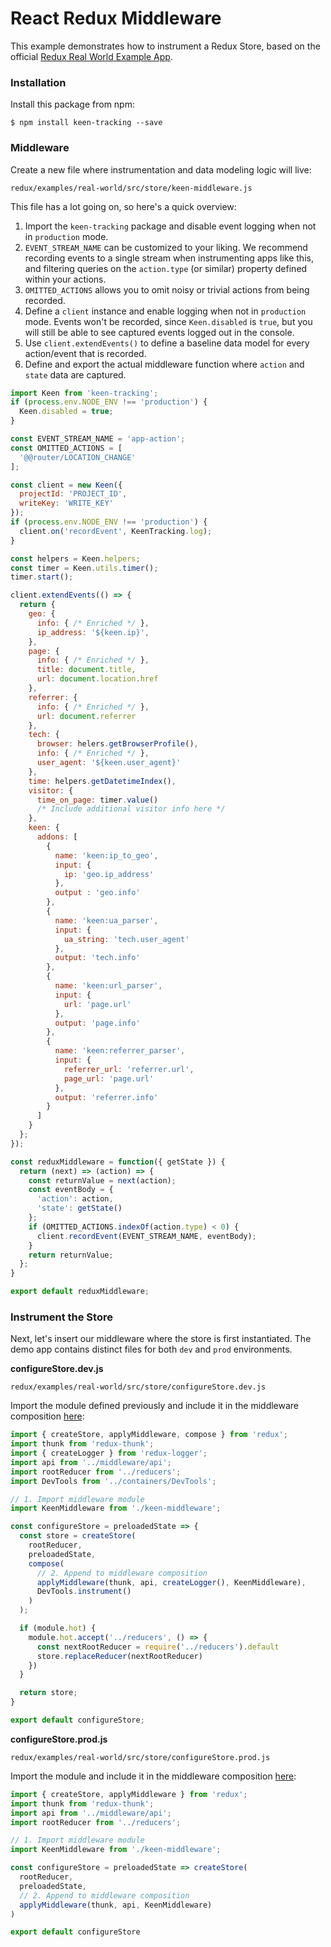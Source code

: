 # React Redux Middleware

This example demonstrates how to instrument a Redux Store, based on the official [Redux Real World Example App](https://github.com/reactjs/redux/tree/master/examples/real-world).

### Installation

Install this package from npm:

```ssh
$ npm install keen-tracking --save
```

### Middleware

Create a new file where instrumentation and data modeling logic will live:

```ssh
redux/examples/real-world/src/store/keen-middleware.js
```

This file has a lot going on, so here's a quick overview:

1. Import the `keen-tracking` package and disable event logging when not in `production` mode.
2. `EVENT_STREAM_NAME` can be customized to your liking. We recommend recording events to a single stream when instrumenting apps like this, and filtering queries on the `action.type` (or similar) property defined within your actions.
3. `OMITTED_ACTIONS` allows you to omit noisy or trivial actions from being recorded.
4. Define a `client` instance and enable logging when not in `production` mode. Events won't be recorded, since `Keen.disabled` is `true`, but you will still be able to see captured events logged out in the console.
5. Use `client.extendEvents()` to define a baseline data model for every action/event that is recorded.
6. Define and export the actual middleware function where `action` and `state` data are captured.

```javascript
import Keen from 'keen-tracking';
if (process.env.NODE_ENV !== 'production') {
  Keen.disabled = true;
}

const EVENT_STREAM_NAME = 'app-action';
const OMITTED_ACTIONS = [
  '@@router/LOCATION_CHANGE'
];

const client = new Keen({
  projectId: 'PROJECT_ID',
  writeKey: 'WRITE_KEY'
});
if (process.env.NODE_ENV !== 'production') {
  client.on('recordEvent', KeenTracking.log);
}

const helpers = Keen.helpers;
const timer = Keen.utils.timer();
timer.start();

client.extendEvents(() => {
  return {
    geo: {
      info: { /* Enriched */ },
      ip_address: '${keen.ip}',
    },
    page: {
      info: { /* Enriched */ },
      title: document.title,
      url: document.location.href
    },
    referrer: {
      info: { /* Enriched */ },
      url: document.referrer
    },
    tech: {
      browser: helers.getBrowserProfile(),
      info: { /* Enriched */ },
      user_agent: '${keen.user_agent}'
    },
    time: helpers.getDatetimeIndex(),
    visitor: {
      time_on_page: timer.value()
      /* Include additional visitor info here */
    },
    keen: {
      addons: [
        {
          name: 'keen:ip_to_geo',
          input: {
            ip: 'geo.ip_address'
          },
          output : 'geo.info'
        },
        {
          name: 'keen:ua_parser',
          input: {
            ua_string: 'tech.user_agent'
          },
          output: 'tech.info'
        },
        {
          name: 'keen:url_parser',
          input: {
            url: 'page.url'
          },
          output: 'page.info'
        },
        {
          name: 'keen:referrer_parser',
          input: {
            referrer_url: 'referrer.url',
            page_url: 'page.url'
          },
          output: 'referrer.info'
        }
      ]
    }
  };
});

const reduxMiddleware = function({ getState }) {
  return (next) => (action) => {
    const returnValue = next(action);
    const eventBody = {
      'action': action,
      'state': getState()
    };
    if (OMITTED_ACTIONS.indexOf(action.type) < 0) {
      client.recordEvent(EVENT_STREAM_NAME, eventBody);
    }
    return returnValue;
  };
}

export default reduxMiddleware;
```


### Instrument the Store

Next, let's insert our middleware where the store is first instantiated. The demo app contains distinct files for both `dev` and `prod` environments.

**configureStore.dev.js**

```ssh
redux/examples/real-world/src/store/configureStore.dev.js
```

Import the module defined previously and include it in the middleware composition [here](https://github.com/reactjs/redux/blob/master/examples/real-world/src/store/configureStore.dev.js#L13):

```javascript
import { createStore, applyMiddleware, compose } from 'redux';
import thunk from 'redux-thunk';
import { createLogger } from 'redux-logger';
import api from '../middleware/api';
import rootReducer from '../reducers';
import DevTools from '../containers/DevTools';

// 1. Import middleware module
import KeenMiddleware from './keen-middleware';

const configureStore = preloadedState => {
  const store = createStore(
    rootReducer,
    preloadedState,
    compose(
      // 2. Append to middleware composition
      applyMiddleware(thunk, api, createLogger(), KeenMiddleware),
      DevTools.instrument()
    )
  );

  if (module.hot) {
    module.hot.accept('../reducers', () => {
      const nextRootReducer = require('../reducers').default
      store.replaceReducer(nextRootReducer)
    })
  }

  return store;
}

export default configureStore;
```

**configureStore.prod.js**

```ssh
redux/examples/real-world/src/store/configureStore.prod.js
```

Import the module and include it in the middleware composition [here](https://github.com/reactjs/redux/blob/master/examples/real-world/src/store/configureStore.prod.js#L9):

```javascript
import { createStore, applyMiddleware } from 'redux';
import thunk from 'redux-thunk';
import api from '../middleware/api';
import rootReducer from '../reducers';

// 1. Import middleware module
import KeenMiddleware from './keen-middleware';

const configureStore = preloadedState => createStore(
  rootReducer,
  preloadedState,
  // 2. Append to middleware composition
  applyMiddleware(thunk, api, KeenMiddleware)
)

export default configureStore
```
